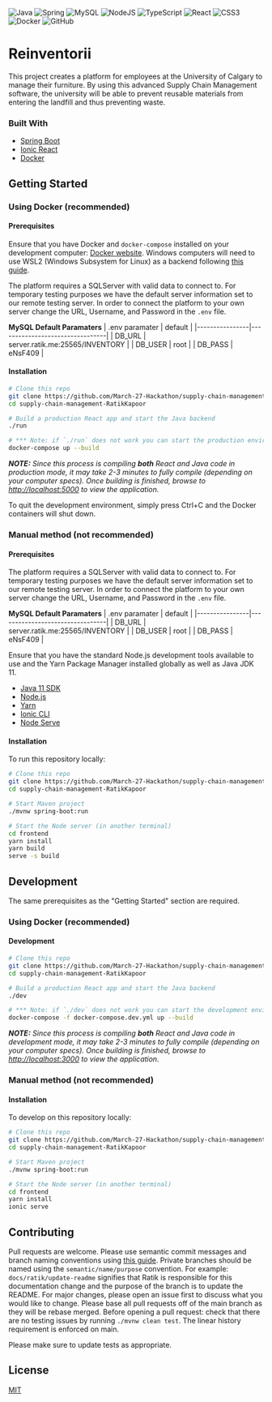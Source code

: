 <img alt="Java" src="https://img.shields.io/badge/java-%23ED8B00.svg?&style=for-the-badge&logo=java&logoColor=white"/> <img alt="Spring" src="https://img.shields.io/badge/spring%20-%236DB33F.svg?&style=for-the-badge&logo=spring&logoColor=white"/> <img alt="MySQL" src="https://img.shields.io/badge/mysql-%2300f.svg?&style=for-the-badge&logo=mysql&logoColor=white"/> <img alt="NodeJS" src="https://img.shields.io/badge/node.js%20-%2343853D.svg?&style=for-the-badge&logo=node.js&logoColor=white"/> <img alt="TypeScript" src="https://img.shields.io/badge/typescript%20-%23007ACC.svg?&style=for-the-badge&logo=typescript&logoColor=white"/> <img alt="React" src="https://img.shields.io/badge/react%20-%2320232a.svg?&style=for-the-badge&logo=react&logoColor=%2361DAFB"/> <img alt="CSS3" src="https://img.shields.io/badge/css3%20-%231572B6.svg?&style=for-the-badge&logo=css3&logoColor=white"/> <img alt="Docker" src="https://img.shields.io/badge/docker%20-%230db7ed.svg?&style=for-the-badge&logo=docker&logoColor=white"/> <img alt="GitHub" src="https://img.shields.io/badge/github%20-%23121011.svg?&style=for-the-badge&logo=github&logoColor=white"/>

# Reinventorii

This project creates a platform for employees at the University of Calgary to manage their furniture. By using this advanced Supply Chain Management software, the university will be able to prevent reusable materials from entering the landfill and thus preventing waste.

### Built With

- [Spring Boot](https://spring.io/projects/spring-boot)
- [Ionic React](https://ionicframework.com)
- [Docker](https://www.docker.com)

## Getting Started

### Using Docker (recommended)

#### Prerequisites

Ensure that you have Docker and `docker-compose` installed on your development computer: [Docker website](https://www.docker.com). Windows computers will need to use WSL2 (Windows Subsystem for Linux) as a backend following [this guide](https://docs.docker.com/docker-for-windows/wsl/).

The platform requires a SQLServer with valid data to connect to. For temporary testing purposes we have the default server information set to our remote testing server. In order to connect the platform to your own server change the URL, Username, and Password in the `.env` file.

**MySQL Default Paramaters**
| .env paramater | default |
|----------------|---------------------------------|
| DB_URL | server.ratik.me:25565/INVENTORY |
| DB_USER | root |
| DB_PASS | eNsF409 |

#### Installation

```bash
# Clone this repo
git clone https://github.com/March-27-Hackathon/supply-chain-management-RatikKapoor.git
cd supply-chain-management-RatikKapoor

# Build a production React app and start the Java backend
./run

# *** Note: if `./run` does not work you can start the production environment using the following command ***
docker-compose up --build
```

_**NOTE:** Since this process is compiling **both** React and Java code in production mode, it may take 2-3 minutes to fully compile (depending on your computer specs). Once building is finished, browse to [http://localhost:5000](http://localhost:5000) to view the application._

To quit the development environment, simply press Ctrl+C and the Docker containers will shut down.

### Manual method (not recommended)

#### Prerequisites

The platform requires a SQLServer with valid data to connect to. For temporary testing purposes we have the default server information set to our remote testing server. In order to connect the platform to your own server change the URL, Username, and Password in the `.env` file.

**MySQL Default Paramaters**
| .env paramater | default |
|----------------|---------------------------------|
| DB_URL | server.ratik.me:25565/INVENTORY |
| DB_USER | root |
| DB_PASS | eNsF409 |

Ensure that you have the standard Node.js development tools available to use and the Yarn Package Manager installed globally as well as Java JDK 11.

- [Java 11 SDK](https://www.oracle.com/ca-en/java/technologies/javase-jdk11-downloads.html)
- [Node.js](https://nodejs.org/en/)
- [Yarn](https://yarnpkg.com)
- [Ionic CLI](https://ionicframework.com/docs/cli)
- [Node Serve](https://www.npmjs.com/package/serve)

#### Installation

To run this repository locally:

```bash
# Clone this repo
git clone https://github.com/March-27-Hackathon/supply-chain-management-RatikKapoor.git
cd supply-chain-management-RatikKapoor

# Start Maven project
./mvnw spring-boot:run

# Start the Node server (in another terminal)
cd frontend
yarn install
yarn build
serve -s build
```

## Development

The same prerequisites as the "Getting Started" section are required.

### Using Docker (recommended)

#### Development

```bash
# Clone this repo
git clone https://github.com/March-27-Hackathon/supply-chain-management-RatikKapoor.git
cd supply-chain-management-RatikKapoor

# Build a production React app and start the Java backend
./dev

# *** Note: if `./dev` does not work you can start the development environment using the following command ***
docker-compose -f docker-compose.dev.yml up --build
```

_**NOTE:** Since this process is compiling **both** React and Java code in development mode, it may take 2-3 minutes to fully compile (depending on your computer specs). Once building is finished, browse to [http://localhost:3000](http://localhost:3000) to view the application._

### Manual method (not recommended)

#### Installation

To develop on this repository locally:

```bash
# Clone this repo
git clone https://github.com/March-27-Hackathon/supply-chain-management-RatikKapoor.git
cd supply-chain-management-RatikKapoor

# Start Maven project
./mvnw spring-boot:run

# Start the Node server (in another terminal)
cd frontend
yarn install
ionic serve
```

## Contributing

Pull requests are welcome. Please use semantic commit messages and branch naming conventions using [this guide](https://www.conventionalcommits.org/en/v1.0.0/). Private branches should be named using the `semantic/name/purpose` convention. For example: `docs/ratik/update-readme` signifies that Ratik is responsible for this documentation change and the purpose of the branch is to update the README. For major changes, please open an issue first to discuss what you would like to change. Please base all pull requests off of the main branch as they will be rebase merged. Before opening a pull request: check that there are no testing issues by running `./mvnw clean test`. The linear history requirement is enforced on main.

Please make sure to update tests as appropriate.

## License

[MIT](https://choosealicense.com/licenses/mit/)

